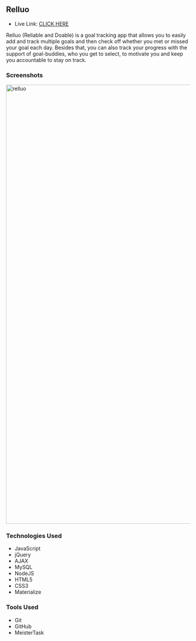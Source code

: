 ## Relluo

- Live Link: [CLICK HERE](http://relluo.duydoescode.tech/)

Relluo (Reliable and Doable) is a goal tracking app that allows you to easily add and track multiple goals and then check off whether you met or missed your goal each day. Besides that, you can also track your progress with the support of goal-buddies, who you get to select, to motivate you and keep you accountable to stay on track.


### Screenshots

<img width="1200" alt="relluo" src="https://user-images.githubusercontent.com/34665280/41264309-d9d71992-6da0-11e8-81b7-a55b932587b6.png">

### Technologies Used

- JavaScript
- jQuery
- AJAX
- MySQL
- NodeJS
- HTML5
- CSS3
- Materialize

### Tools Used
- Git
- GitHub
- MeisterTask